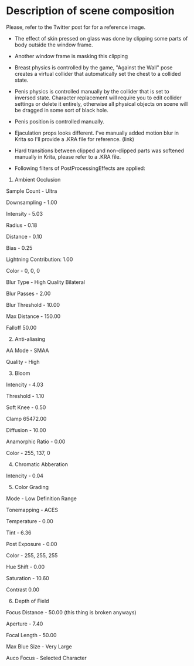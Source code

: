 # Description of scene composition 

Please, refer to the Twitter post for for a reference image.



* The effect of skin pressed on glass was done by clipping some parts of body outside the window frame.

* Another window frame is masking this clipping

* Breast physics is controlled by the game, "Against the Wall" pose creates a virtual collider that automatically set the chest to a collided state.

* Penis physics is controlled manually by the collider that is set to inversed state. Character replacement will require you to edit collider settings or delete it entirely, otherwise all physical objects on scene will be dragged in some sort of black hole.

* Penis position is controlled manually.

* Ejaculation props looks different. I've manually added motion blur in Krita so I'll provide a .KRA file for reference. (link)

* Hard transitions between clipped and non-clipped parts was softened manually in Krita, please refer to a .KRA file.

* Following filters of PostProcessingEffects are applied:
1. Ambient Occlusion

Sample Count - Ultra

Downsampling - 1.00

Intensity - 5.03

Radius - 0.18

Distance - 0.10

Bias - 0.25

Lightning Contribution: 1.00

Color - 0, 0, 0 

Blur Type - High Quality Bilateral

Blur Passes - 2.00

Blur Threshold - 10.00

Max Distance - 150.00

Falloff 50.00

2. Anti-aliasing 

AA Mode - SMAA

Quality - High

3. Bloom

Intencity - 4.03

Threshold - 1.10

Soft Knee - 0.50

Clamp 65472.00

Diffusion - 10.00

Anamorphic Ratio - 0.00

Color - 255, 137, 0

4. Chromatic Abberation 

Intencity - 0.04

5. Color Grading

Mode - Low Definition Range

Tonemapping - ACES

Temperature - 0.00

Tint - 6.36

Post Exposure - 0.00

Color - 255, 255, 255

Hue Shift - 0.00

Saturation - 10.60

Contrast 0.00

6. Depth of Field

Focus Distance - 50.00 (this thing is broken anyways)

Aperture - 7.40

Focal Length - 50.00

Max Blue Size - Very Large

Auco Focus - Selected Character
